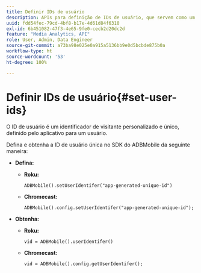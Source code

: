 ```yaml
---
title: Definir IDs de usuário
description: APIs para definição de IDs de usuário, que servem como um identificador exclusivo do cliente.
uuid: fdd54fec-79cd-4bf8-b17e-4d61d84f6310
exl-id: 6b451082-47f3-4e65-9fe0-cecb2d20dc2d
feature: "Media Analytics, API"
role: User, Admin, Data Engineer
source-git-commit: a73ba98e025e0a915a5136bb9e0d5bcbde875b0a
workflow-type: ht
source-wordcount: '53'
ht-degree: 100%

---
```


# Definir IDs de usuário{#set-user-ids}

O ID de usuário é um identificador de visitante personalizado e único, definido pelo aplicativo para um usuário.

Defina e obtenha a ID de usuário única no SDK do ADBMobile da seguinte maneira:

* **Defina:**

   * **Roku:**

      ```
      ADBMobile().setUserIdentifer("app-generated-unique-id")
      ```

   * **Chromecast:**

      ```
      ADBMobile().config.setUserIdentifer("app-generated-unique-id");
      ```

* **Obtenha:**

   * **Roku:**

      ```
      vid = ADBMobile().userIdentifer()
      ```

   * **Chromecast:**

      ```
      vid = ADBMobile().config.getUserIdentifer();
      ```
